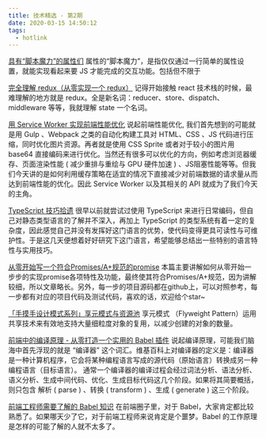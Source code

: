 ```yaml
---
title: 技术精选 - 第2期
date: 2020-03-15 14:50:12
tags:
  - hotlink
---
```


[具有“脚本魔力”的属性们](https://mp.weixin.qq.com/s/8znEKWxCahJE1zSf9Zky_Q)
属性的“脚本魔力”，是指仅仅通过一行简单的属性设置，就能实现看起来要 JS 才能完成的交互功能。包括但不限于

[完全理解 redux（从零实现一个 redux）](https://mp.weixin.qq.com/s/jfDrhX6jMr36dRaFCH9Xbw)
记得开始接触 react 技术栈的时候，最难理解的地方就是 redux。全是新名词：reducer、store、dispatch、middleware 等等，我就理解 state 一个名词。

[用 Service Worker 实现前端性能优化](https://mp.weixin.qq.com/s/SLG_cDxDo7BaoQqAyLGa-Q)
说起前端性能优化, 我们首先想到的可能就是用 Gulp 、Webpack 之类的自动化构建工具对 HTML、CSS 、JS 代码进行压缩，同时优化图片资源。再者就是使用 CSS Sprite 或者对于较小的图片用 base64 直接编码来进行优化。当然还有很多可以优化的方向，例如考虑浏览器缓存、页面渲染性能 ( 减少重排与重绘与 GPU 硬件加速 ) 、JS阻塞性能等等。但我们今天讲的是如何利用缓存策略在适宜的情况下直接减少对前端数据的请求量从而达到前端性能的优化。因此 Service Worker 以及其相关的 API 就成为了我们今天的主角。

[TypeScript 技巧拾遗](https://mp.weixin.qq.com/s/pMGOecpnploICBqoAAg9fQ)
很早以前就尝试过使用 TypeScript 来进行日常编码，但自己对静态类型语言的了解并不深入，再加上 TypeScript 的类型系统有着一定的复杂度，因此感觉自己并没有发挥好这门语言的优势，使代码变得更具可读性与可维护性。于是这几天便想着好好研究下这门语言，希望能够总结出一些特别的语言特性与实用技巧。

[从零开始写一个符合Promises/A+规范的promise](https://mp.weixin.qq.com/s/JMnJUCVLMX15mTkIe4U6lQ)
本篇主要讲解如何从零开始一步步的实现promise各项特性及功能，最终使其符合Promises/A+规范，因为讲解较细，所以文章略长。另外，每一步的项目源码都在github上，可以对照参考，每一步都有对应的项目代码及测试代码，喜欢的话，欢迎给个star~

[「手摸手设计模式系列」享元模式与资源池](https://mp.weixin.qq.com/s/sPVuiUTOvu1KsRwEOhMQ2g)
享元模式 （Flyweight Pattern）运用共享技术来有效地支持大量细粒度对象的复用，以减少创建的对象的数量。

[前端中的编译原理 - 从零打造一个实用的 Babel 插件](https://mp.weixin.qq.com/s/XSzQ5nkLI369CDhMZtF-MQ)
说起编译原理，可能我们脑海中首先浮现的就是 “编译器” 这个词汇。维基百科上对编译器的定义是：编译器是一种计算机程序，它会将某种编程语言写成的源代码（原始语言）转换成另一种编程语言（目标语言）。 通常一个编译器的编译过程会经过词法分析、语法分析、语义分析、生成中间代码、优化、生成目标代码这几个阶段。如果将其简要概括，则只包含 解析 ( parse ) 、转换 ( transform ) 、生成 ( generate ) 这三个阶段。

[前端工程师需要了解的 Babel 知识](https://mp.weixin.qq.com/s/zQ5kCgoUbTOTqARI5o2cBQ)
在前端圈子里，对于 Babel，大家肯定都比较熟悉了。如果哪天少了它，对于前端工程师来说肯定是个噩梦。Babel 的工作原理是怎样的可能了解的人就不太多了。
